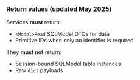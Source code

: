 ### Return values (updated May 2025)

Services **must** return:
* `<Model>Read` SQLModel DTOs for data
* Primitive IDs when only an identifier is required

They **must not** return:
* Session-bound SQLModel table instances
* Raw `dict` payloads

